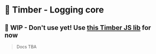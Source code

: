 # 🌲 Timber - Logging core

## 👷‍️ WIP - Don't use yet! Use [this Timber JS lib](https://github.com/timberio/timber-node) for now

> Docs TBA
